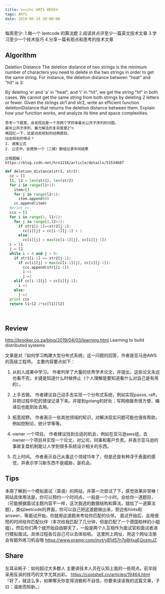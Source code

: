 ```yaml
---
title: vuuihc ARTS WEEK4
tags: ARTS
date: 2019-06-24 20:00:00
---
```

每周至少:
1.做一个 leetcode 的算法题
2.阅读并点评至少一篇英文技术文章
3.学习至少一个技术技巧
4.分享一篇有观点和思考的技术文章
<!--more-->
## Algorithm
Deletion Distance
The deletion distance of two strings is the minimum number of characters you need to delete in the two strings in order to get the same string. For instance, the deletion distance between "heat" and "hit" is 3:

By deleting 'e' and 'a' in "heat", and 'i' in "hit", we get the string "ht" in both cases.
We cannot get the same string from both strings by deleting 2 letters or fewer.
Given the strings str1 and str2, write an efficient function deletionDistance that returns the deletion distance between them. Explain how your function works, and analyze its time and space complexities.
```
思考一下题意，会发现这是一个求两个字符串最长公共子序列的问题。
最长公共子序列，暴力解法的复杂度是2^n
再回忆一下，这是动态规划的经典题目。
动态规划的特点？
1. 递推公式
2. 公式中，会使用一个（二维）数组记录中间结果

过程图解：
https://blog.csdn.net/hrn1216/article/details/51534607
```

``` python
def deletion_distance(str1, str2):
  cc = []
  l1, l2 = len(str1), len(str2)
  for i in range(l1+1):
    item=[]
    for j in range(l2+1):
      item.append(0)
    cc.append(item)
  #print cc
  ccs = []
  for i in range(1, l1+1):
    for j in range(1,l2+1):
      if str1[i-1]==str2[j-1]:
        cc[i][j] = cc[i-1][j-1] + 1
      else:
        cc[i][j] = max(cc[i-1][j], cc[i][j-1])
  i = l1
  j = l2
  while i > 0 and j > 0:
    if str1[i-1] == str2[j-1]:
      if cc[i][j] > max(cc[i-1][j], cc[i][j-1]):
        ccs.append(str1[i-1])
        i-=1
        j-=1
    elif cc[i-1][j] > cc[i][j-1]:
      i-=1
    else:
      j-=1
  print ccs
  return l1+l2-2*cc[l1][l2]
  
        
```

## Review

http://brooker.co.za/blog/2019/04/03/learning.html
Learning to build distributed systems

文章是对『如何学习构建大型分布式系统』这一问题的回答，作者是亚马逊AWS的高级工程师。
主要内容要点如下：
1. 从别人成果中学习。
作者列举了大量的优秀学术论文，并提出，这些论文永远也看不完，关键是知道什么时候停止（个人理解是要知道看什么对自己是有用的）。

2. 上手去做。
作者建议自己动手去实现一个分布式系统，例如实现paxos, raft，并把过程中犯的错误记录下来。并提到golang的好处：写网络服务很方便，编译后也能到处去用。

3. 拓宽视野。
作者表示一些其他领域的知识，对解决现实问题可能也很有帮助，例如控制论、统计学等等。

4. owner 一个项目。
作者建议找到合适的机会，例如在亚马逊aws组，去owner一个项目并实现一个论文，对公司，同事和客户负责。并表示亚马逊的事故复盘机制能让人学到很多系统设计相关的东西。

5. 花上时间。
作者表示自己从事这个领域15年了，但是还是有种浮于表面的感觉，并表示学习新东西不是威胁，是机会。

## Tips

本周了解到一个模拟面试（英语）的网站，并第一次尝试了下，感觉效果非常棒！
网站具体用法是，你可以预约一个时间点，一般是一个小时。会给你一道题目，（可能根据面试主题内容不一样，这次我选的数据结构和算法，就给了一道算法题），类似leetcode的界面，你可以自己把这道题做出来，旁边有hints和answer，等面试开始，你就用这道题来考给你匹配的伙伴。
面试开始后，会用很短的时间给你匹配伙伴（本次给我匹配了几分钟，但是匹配了一个德国柏林的小姐姐），然后你们两个就开始自由聊天了，一般是两个人互相作为面试官和面试者进行模拟面试。具体过程各位自己可以去体验啦。
这里附上网址，用这个网址注册会有额外练习机会哦
https://www.pramp.com/invt/yB1d57n7q8HxaEQozmJZ


## Share
左耳朵耗子：如何超过大多数人
主要讲技术人员在认知上面的一些观点。前半段采用反讽的技巧的文字尤其出彩。
https://coolshell.cn/articles/19464.html
『好了，就这么多，如果哪天你变得消极和不自信，你要来读读我的这篇文章，子曰：温故而知新。』




